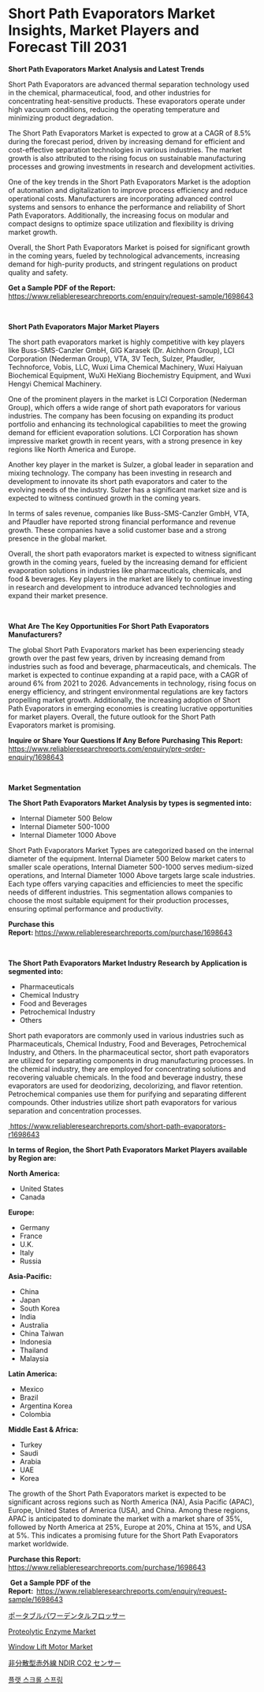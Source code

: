<p><h1>Short Path Evaporators Market Insights, Market Players and Forecast Till 2031</h1></p><p><strong>Short Path Evaporators Market Analysis and Latest Trends</strong></p>
<p><p>Short Path Evaporators are advanced thermal separation technology used in the chemical, pharmaceutical, food, and other industries for concentrating heat-sensitive products. These evaporators operate under high vacuum conditions, reducing the operating temperature and minimizing product degradation.</p><p>The Short Path Evaporators Market is expected to grow at a CAGR of 8.5% during the forecast period, driven by increasing demand for efficient and cost-effective separation technologies in various industries. The market growth is also attributed to the rising focus on sustainable manufacturing processes and growing investments in research and development activities.</p><p>One of the key trends in the Short Path Evaporators Market is the adoption of automation and digitalization to improve process efficiency and reduce operational costs. Manufacturers are incorporating advanced control systems and sensors to enhance the performance and reliability of Short Path Evaporators. Additionally, the increasing focus on modular and compact designs to optimize space utilization and flexibility is driving market growth.</p><p>Overall, the Short Path Evaporators Market is poised for significant growth in the coming years, fueled by technological advancements, increasing demand for high-purity products, and stringent regulations on product quality and safety.</p></p>
<p><strong>Get a Sample PDF of the Report:&nbsp;</strong> <a href="https://www.reliableresearchreports.com/enquiry/request-sample/1698643">https://www.reliableresearchreports.com/enquiry/request-sample/1698643</a></p>
<p>&nbsp;</p>
<p><strong>Short Path Evaporators Major Market Players</strong></p>
<p><p>The short path evaporators market is highly competitive with key players like Buss-SMS-Canzler GmbH, GIG Karasek (Dr. Aichhorn Group), LCI Corporation (Nederman Group), VTA, 3V Tech, Sulzer, Pfaudler, Technoforce, Vobis, LLC, Wuxi Lima Chemical Machinery, Wuxi Haiyuan Biochemical Equipment, WuXi HeXiang Biochemistry Equipment, and Wuxi Hengyi Chemical Machinery. </p><p>One of the prominent players in the market is LCI Corporation (Nederman Group), which offers a wide range of short path evaporators for various industries. The company has been focusing on expanding its product portfolio and enhancing its technological capabilities to meet the growing demand for efficient evaporation solutions. LCI Corporation has shown impressive market growth in recent years, with a strong presence in key regions like North America and Europe.</p><p>Another key player in the market is Sulzer, a global leader in separation and mixing technology. The company has been investing in research and development to innovate its short path evaporators and cater to the evolving needs of the industry. Sulzer has a significant market size and is expected to witness continued growth in the coming years.</p><p>In terms of sales revenue, companies like Buss-SMS-Canzler GmbH, VTA, and Pfaudler have reported strong financial performance and revenue growth. These companies have a solid customer base and a strong presence in the global market.</p><p>Overall, the short path evaporators market is expected to witness significant growth in the coming years, fueled by the increasing demand for efficient evaporation solutions in industries like pharmaceuticals, chemicals, and food & beverages. Key players in the market are likely to continue investing in research and development to introduce advanced technologies and expand their market presence.</p></p>
<p>&nbsp;</p>
<p><strong>What Are The Key Opportunities For Short Path Evaporators Manufacturers?</strong></p>
<p><p>The global Short Path Evaporators market has been experiencing steady growth over the past few years, driven by increasing demand from industries such as food and beverage, pharmaceuticals, and chemicals. The market is expected to continue expanding at a rapid pace, with a CAGR of around 6% from 2021 to 2026. Advancements in technology, rising focus on energy efficiency, and stringent environmental regulations are key factors propelling market growth. Additionally, the increasing adoption of Short Path Evaporators in emerging economies is creating lucrative opportunities for market players. Overall, the future outlook for the Short Path Evaporators market is promising.</p></p>
<p><strong>Inquire or Share Your Questions If Any Before Purchasing This Report:</strong> <a href="https://www.reliableresearchreports.com/enquiry/pre-order-enquiry/1698643">https://www.reliableresearchreports.com/enquiry/pre-order-enquiry/1698643</a></p>
<p>&nbsp;</p>
<p><strong>Market Segmentation</strong></p>
<p><strong>The Short Path Evaporators Market Analysis by types is segmented into:</strong></p>
<p><ul><li>Internal Diameter 500 Below</li><li>Internal Diameter 500-1000</li><li>Internal Diameter 1000 Above</li></ul></p>
<p><p>Short Path Evaporators Market Types are categorized based on the internal diameter of the equipment. Internal Diameter 500 Below market caters to smaller scale operations, Internal Diameter 500-1000 serves medium-sized operations, and Internal Diameter 1000 Above targets large scale industries. Each type offers varying capacities and efficiencies to meet the specific needs of different industries. This segmentation allows companies to choose the most suitable equipment for their production processes, ensuring optimal performance and productivity.</p></p>
<p><strong>Purchase this Report:&nbsp;</strong><a href="https://www.reliableresearchreports.com/purchase/1698643">https://www.reliableresearchreports.com/purchase/1698643</a></p>
<p>&nbsp;</p>
<p><strong>The Short Path Evaporators Market Industry Research by Application is segmented into:</strong></p>
<p><ul><li>Pharmaceuticals</li><li>Chemical Industry</li><li>Food and Beverages</li><li>Petrochemical Industry</li><li>Others</li></ul></p>
<p><p>Short path evaporators are commonly used in various industries such as Pharmaceuticals, Chemical Industry, Food and Beverages, Petrochemical Industry, and Others. In the pharmaceutical sector, short path evaporators are utilized for separating components in drug manufacturing processes. In the chemical industry, they are employed for concentrating solutions and recovering valuable chemicals. In the food and beverage industry, these evaporators are used for deodorizing, decolorizing, and flavor retention. Petrochemical companies use them for purifying and separating different compounds. Other industries utilize short path evaporators for various separation and concentration processes.</p></p>
<p><a href="https://www.reliableresearchreports.com/short-path-evaporators-r1698643">&nbsp;https://www.reliableresearchreports.com/short-path-evaporators-r1698643</a></p>
<p><strong>In terms of Region, the Short Path Evaporators Market Players available by Region are:</strong></p>
<p>
    <p> <strong> North America: </strong>
        <ul>
            <li>United States</li>
            <li>Canada</li>
        </ul>
        </p> 
    <p> <strong> Europe: </strong>
        <ul>
            <li>Germany</li>
            <li>France</li>
            <li>U.K.</li>
            <li>Italy</li>
            <li>Russia</li>
        </ul>
        </p> 
    <p> <strong> Asia-Pacific: </strong>
        <ul>
            <li>China</li>
            <li>Japan</li>
            <li>South Korea</li>
            <li>India</li>
            <li>Australia</li>
            <li>China Taiwan</li>
            <li>Indonesia</li>
            <li>Thailand</li>
            <li>Malaysia</li>
        </ul>
        </p> 
    <p> <strong> Latin America: </strong>
        <ul>
            <li>Mexico</li>
            <li>Brazil</li>
            <li>Argentina Korea</li>
            <li>Colombia</li>
        </ul>
        </p> 
    <p> <strong> Middle East & Africa: </strong>
        <ul>
            <li>Turkey</li>
            <li>Saudi</li>
            <li>Arabia</li>
            <li>UAE</li>
            <li>Korea</li>
        </ul>
    </p>
    </p>
<p><p>The growth of the Short Path Evaporators market is expected to be significant across regions such as North America (NA), Asia Pacific (APAC), Europe, United States of America (USA), and China. Among these regions, APAC is anticipated to dominate the market with a market share of 35%, followed by North America at 25%, Europe at 20%, China at 15%, and USA at 5%. This indicates a promising future for the Short Path Evaporators market worldwide.</p></p>
<p><strong>Purchase this Report: </strong><a href="https://www.reliableresearchreports.com/purchase/1698643">https://www.reliableresearchreports.com/purchase/1698643</a></p>
<p>&nbsp;<strong>Get a Sample PDF of the Report:&nbsp;&nbsp;</strong><a href="https://www.reliableresearchreports.com/enquiry/request-sample/1698643">https://www.reliableresearchreports.com/enquiry/request-sample/1698643</a></p>
<p><strong></strong></p>
<p><p><a href="https://medium.com/@kaydenjohns1964/%E4%BE%BF%E6%90%BA%E5%BC%8F%E9%9B%BB%E6%BA%90%E6%AD%AF%E9%96%93%E7%94%A8%E3%83%95%E3%83%AD%E3%83%83%E3%82%B5%E3%83%BC%E5%B8%82%E5%A0%B4%E5%88%86%E6%9E%90-%E3%81%9D%E3%81%AEcagr-%E5%B8%82%E5%A0%B4%E3%82%BB%E3%82%B0%E3%83%A1%E3%83%B3%E3%83%86%E3%83%BC%E3%82%B7%E3%83%A7%E3%83%B3-%E3%81%8A%E3%82%88%E3%81%B3%E4%B8%96%E7%95%8C%E7%94%A3%E6%A5%AD%E3%81%AE%E6%A6%82%E8%A6%81-80aad853dc39">ポータブルパワーデンタルフロッサー</a></p><p><a href="https://github.com/MyrtisWest1/Market-Research-Report-List-1/blob/main/proteolytic-enzyme-market.md">Proteolytic Enzyme Market</a></p><p><a href="https://github.com/Chiragrp22/Market-Research-Report-List-4/blob/main/window-lift-motor-market.md">Window Lift Motor Market</a></p><p><a href="https://github.com/reliezer65/Market-Research-Report-List-1/blob/main/4027318123698.md">非分散型赤外線 NDIR CO2 センサー</a></p><p><a href="https://medium.com/@aidenreinger/%ED%8F%89%EB%A9%B4-%EC%8A%A4%ED%81%AC%EB%A1%A4-%EB%B4%84-%EC%8B%9C%EC%9E%A5-%EC%8B%9C%EC%9E%A5-cagr-%EC%8B%9C%EC%9E%A5-%EB%8F%99%ED%96%A5-%EB%B0%8F-%EC%84%B1%EC%9E%A5-%EC%A0%84%EB%9E%B5%EC%97%90-%EB%8C%80%ED%95%9C-%ED%86%B5%EC%B0%B0%EB%A0%A5-6e7481968c56">플랫 스크롤 스프링</a></p></p>